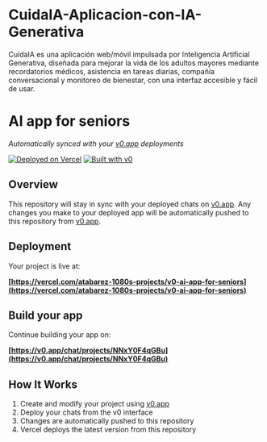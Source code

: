 # CuidaIA-Aplicacion-con-IA-Generativa
CuidaIA es una aplicación web/móvil impulsada por Inteligencia Artificial Generativa, diseñada para mejorar la vida de los adultos mayores mediante recordatorios médicos, asistencia en tareas diarias, compañía conversacional y monitoreo de bienestar, con una interfaz accesible y fácil de usar.
# AI app for seniors

*Automatically synced with your [v0.app](https://v0.app) deployments*

[![Deployed on Vercel](https://img.shields.io/badge/Deployed%20on-Vercel-black?style=for-the-badge&logo=vercel)](https://vercel.com/atabarez-1080s-projects/v0-ai-app-for-seniors)
[![Built with v0](https://img.shields.io/badge/Built%20with-v0.app-black?style=for-the-badge)](https://v0.app/chat/projects/NNxY0F4qGBu)

## Overview

This repository will stay in sync with your deployed chats on [v0.app](https://v0.app).
Any changes you make to your deployed app will be automatically pushed to this repository from [v0.app](https://v0.app).

## Deployment

Your project is live at:

**[https://vercel.com/atabarez-1080s-projects/v0-ai-app-for-seniors](https://vercel.com/atabarez-1080s-projects/v0-ai-app-for-seniors)**

## Build your app

Continue building your app on:

**[https://v0.app/chat/projects/NNxY0F4qGBu](https://v0.app/chat/projects/NNxY0F4qGBu)**

## How It Works

1. Create and modify your project using [v0.app](https://v0.app)
2. Deploy your chats from the v0 interface
3. Changes are automatically pushed to this repository
4. Vercel deploys the latest version from this repository
